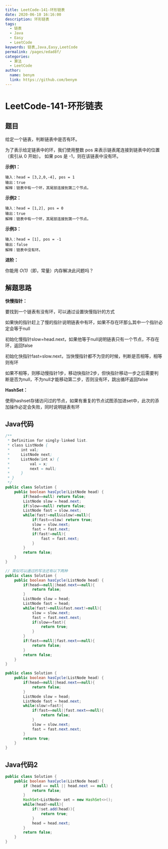 ```yaml
---
title: LeetCode-141-环形链表
date: 2020-06-10 16:16:00
description: 环形链表
tags: 
  - 链表
  - Java
  - Easy
  - LeetCode
keywords: 链表,Java,Easy,LeetCode
permalink: /pages/edad8f/
categories: 
  - 算法
  - LeetCode
author: 
  name: benym
  link: https://github.com/benym
---
```


# LeetCode-141-环形链表

## 题目

给定一个链表，判断链表中是否有环。

为了表示给定链表中的环，我们使用整数 pos 来表示链表尾连接到链表中的位置（索引从 0 开始）。 如果 pos 是 -1，则在该链表中没有环。

 

**示例1：**

```
输入：head = [3,2,0,-4], pos = 1
输出：true
解释：链表中有一个环，其尾部连接到第二个节点。
```

**示例2：**

```
输入：head = [1,2], pos = 0
输出：true
解释：链表中有一个环，其尾部连接到第一个节点。
```

**示例3：**

```
输入：head = [1], pos = -1
输出：false
解释：链表中没有环。
```

**进阶：**

你能用 *O(1)*（即，常量）内存解决此问题吗？

## 解题思路

**快慢指针：**

要找到一个链表有没有环，可以通过设置快慢指针的方式

如果快的指针赶上了慢的指针说明链表中有环，如果不存在环那么其中一个指针必定会等于null

初始化慢指针slow=head.next，如果他等于null说明链表只有一个节点，不存在环，返回false

初始化快指针fast=slow.next，当快慢指针都不为空的时候，判断是否相等，相等则有环

如果不相等，则移动慢指针1步，移动快指针2步，但快指针移动一步之后需要判断是否为null，不为null才能移动第二步，否则没有环，跳出循环返回false

**HashSet：**

使用hashset存储访问过的节点，如果有重复的节点试图添加进set中，此次的添加操作必定会失败，同时说明链表有环

## Java代码

```java
/**
 * Definition for singly-linked list.
 * class ListNode {
 *     int val;
 *     ListNode next;
 *     ListNode(int x) {
 *         val = x;
 *         next = null;
 *     }
 * }
 */
public class Solution {
    public boolean hasCycle(ListNode head) {
        if(head==null) return false;
        ListNode slow = head.next;
        if(slow==null) return false;
        ListNode fast = slow.next;
        while(fast!=null&&slow!=null){
            if(fast==slow) return true;
            slow = slow.next;
            fast = fast.next;
            if(fast!=null){
                fast = fast.next;
            }
        }
        return false;
    }
}

// 类似可以通过的写法还有以下两种
public class Solution {
    public boolean hasCycle(ListNode head) {
        if(head==null||head.next==null){
            return false;
        }
        ListNode slow = head;
        ListNode fast = head;
        while(fast!=null&&fast.next!=null){
            slow = slow.next;
            fast = fast.next.next;
            if(slow==fast){
                return true;
            }
        }
        if(fast==null||fast.next==null){
            return false;
        }
        return false;
    }
}

public class Solution {
    public boolean hasCycle(ListNode head) {
        if(head==null||head.next==null){
            return false;
        }
        ListNode slow = head;
        ListNode fast = head.next;
        while(slow!=fast){
            if(fast==null||fast.next==null){
                return false;
            }
            slow = slow.next;
            fast = fast.next.next;
        }
        return true;
    }
}
```


## Java代码2

```java
public class Solution {
    public boolean hasCycle(ListNode head) {
        if (head == null || head.next == null) {
            return false;
        }
        HashSet<ListNode> set = new HashSet<>();
        while(head!=null){
            if(!set.add(head)){
                return true;
            }
            head = head.next;
        }
        return false;
    }
}
```

